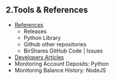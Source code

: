 ## 2.Tools & References

- [References](/developers/2_tools_references/references.md#releases)
   - Releases
   - Python Library
   - Github other repositories
   - BirShares GitHub Code | Issues
- [Developers Articles](/developers/2_tools_rerefemces/tech_articles.md#articles)
- Monitoring Account Deposits: Python
- Monitoring Balance History: NodeJS

